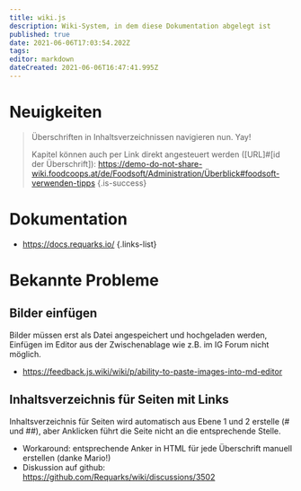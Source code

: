 ```yaml
---
title: wiki.js
description: Wiki-System, in dem diese Dokumentation abgelegt ist
published: true
date: 2021-06-06T17:03:54.202Z
tags: 
editor: markdown
dateCreated: 2021-06-06T16:47:41.995Z
---
```


# Neuigkeiten

> Überschriften in Inhaltsverzeichnissen navigieren nun. Yay!
>
> Kapitel können auch per Link direkt angesteuert werden (\[URL]#\[id der Überschrift]): 
> https://demo-do-not-share-wiki.foodcoops.at/de/Foodsoft/Administration/Überblick#foodsoft-verwenden-tipps
{.is-success}

# Dokumentation

- https://docs.requarks.io/
{.links-list}


# Bekannte Probleme

## Bilder einfügen
Bilder müssen erst als Datei angespeichert und hochgeladen werden, Einfügen im Editor aus der Zwischenablage wie z.B. im IG Forum nicht möglich.
- https://feedback.js.wiki/wiki/p/ability-to-paste-images-into-md-editor

## Inhaltsverzeichnis für Seiten mit Links
Inhaltsverzeichnis für Seiten wird automatisch aus Ebene 1 und 2 erstelle (# und ##), aber Anklicken führt die Seite nicht an die entsprechende Stelle. 
 - Workaround: entsprechende Anker in HTML für jede Überschrift manuell erstellen (danke Mario!)
 - Diskussion auf github: https://github.com/Requarks/wiki/discussions/3502
 
